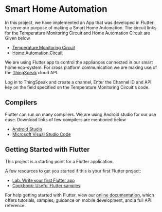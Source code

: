 # Smart Home Automation

In this project, we have implemented an App that was developed in Flutter to serve our purpose of making a Smart Home Automation. The circuit links for the Temperature Monitoring Circuit and Home Automation Circuit are Given below

- [Temperature Monitoring Circuit](https://www.tinkercad.com/things/kWh3fe1qmO3-temperature-control/editel?sharecode=mQOH5_830OHEXxL0RrH566xjuNAMSPKgv_JmnkRvMg0)
- [Home Automation Circuit](https://www.tinkercad.com/things/cZCvi4dg8gf-smart-home-solution/editel?sharecode=owRpARBzU0thA0SL1sZldnMSMi26yu8gD2qPSiMdXMA)

We are using Flutter app to control the appliances connected in our smart home eco-system. For cross platform communication we are making use of the [ThingSpeak](https://thingspeak.com/) cloud API.

Log in to ThingSpeak and create a channel, Enter the Channel ID and API key on the field specified on the Temperature Monitoring Circuit's code.




## Compilers

Flutter can run on many compilers. We are using Android studio for our use case. Download links of few compilers are mentioned below

- [Android Studio](https://developer.android.com/studio)
- [Microsoft Visual Studio Code](https://code.visualstudio.com/download)

## Getting Started with Flutter

This project is a starting point for a Flutter application.

A few resources to get you started if this is your first Flutter project:

- [Lab: Write your first Flutter app](https://flutter.dev/docs/get-started/codelab)
- [Cookbook: Useful Flutter samples](https://flutter.dev/docs/cookbook)

For help getting started with Flutter, view our
[online documentation](https://flutter.dev/docs), which offers tutorials,
samples, guidance on mobile development, and a full API reference.
